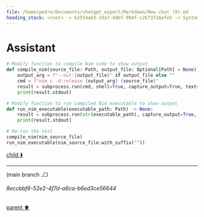 ```yaml
---
file: /home/pedro/Documents/chatgpt_export/Markdown/New chat (9).md
heading_stack: <root> -> 62554ab3-2da7-44bf-904f-c2673716efe5 -> System -> 8d1d4b3c-44b1-4d04-96b3-550c080648bf -> System -> aaa24b13-f6aa-4dc9-860e-54f6ac6eea4e -> User -> f71aad2c-c170-4a64-8858-305c82518d98 -> Assistant -> 250514eb-8a60-408d-a6d4-f10333f29402 -> Tool -> 9dec960c-19d4-405f-bd56-76c7191a2b75 -> Assistant -> d30d6e7e-14cd-4e34-869d-a7993f5f3df2 -> Tool -> ef70ce7e-d235-4852-b0f4-4f4169b38653 -> Assistant -> f2385be4-7700-476e-8ea6-797a5813879a -> Tool -> f760029f-ba0a-45ac-aa6b-af62b52e9e25 -> Assistant -> a6533d90-0e2b-458e-87ec-d4d87d8e0c12 -> Assistant
---
```

# Assistant

```python
# Modify function to compile Nim code to show output
def compile_nim(source_file: Path, output_file: Optional[Path] = None) -> None:
    output_arg = f"--out:{output_file}" if output_file else ""
    cmd = f"nim c -d:release {output_arg} {source_file}"
    result = subprocess.run(cmd, shell=True, capture_output=True, text=True)
    print(result.stdout)

# Modify function to run compiled Nim executable to show output
def run_nim_executable(executable_path: Path) -> None:
    result = subprocess.run(str(executable_path), capture_output=True, text=True)
    print(result.stdout)

# Re-run the test
compile_nim(nim_source_file)
run_nim_executable(nim_source_file.with_suffix(""))
```

[child ⬇️](#8eccbbf6-52e2-4f7d-a6ca-b6ed3ce56644)

---

(main branch ⎇)
###### 8eccbbf6-52e2-4f7d-a6ca-b6ed3ce56644
[parent ⬆️](#a6533d90-0e2b-458e-87ec-d4d87d8e0c12)
